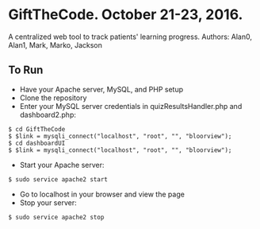 # GiftTheCode. October 21-23, 2016.
A centralized web tool to track patients' learning progress.
Authors: Alan0, Alan1, Mark, Marko, Jackson

## To Run

- Have your Apache server, MySQL, and PHP setup
- Clone the repository 
- Enter your MySQL server credentials in quizResultsHandler.php and dashboard2.php:

```
$ cd GiftTheCode
$ $link = mysqli_connect("localhost", "root", "", "bloorview");
$ cd dashboardUI
$ $link = mysqli_connect("localhost", "root", "", "bloorview");
```

- Start your Apache server:
```
$ sudo service apache2 start
```

- Go to localhost in your browser and view the page 
- Stop your server:
```
$ sudo service apache2 stop
```
